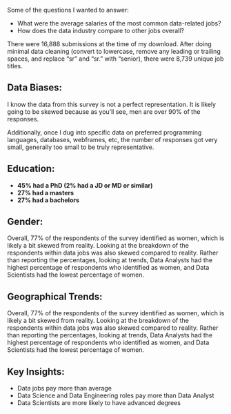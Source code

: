Some of the questions I wanted to answer:

* What were the average salaries of the most common data-related jobs?
* How does the data industry compare to other jobs overall?

There were 16,888 submissions at the time of my download. After doing minimal data cleaning (convert to lowercase, remove any leading or trailing spaces, and replace “sr” and “sr.” with “senior), there were 8,739 unique job titles.

## Data Biases:

I know the data from this survey is not a perfect representation. It is likely going to be skewed because as you’ll see, men are over 90% of the responses.

Additionally, once I dug into specific data on preferred programming languages, databases, webframes, etc, the number of responses got very small, generally too small to be truly representative.


## Education:
* **45% had a PhD (2% had a JD or MD or similar)**
* **27% had a masters**
* **27% had a bachelors**

## Gender:

Overall, 77% of the respondents of the survey identified as women, which is likely a bit skewed from reality. Looking at the breakdown of the respondents within data jobs was also skewed compared to reality. Rather than reporting the percentages, looking at trends, Data Analysts had the highest percentage of respondents who identified as women, and Data Scientists had the lowest percentage of women.

## Geographical Trends:

Overall, 77% of the respondents of the survey identified as women, which is likely a bit skewed from reality. Looking at the breakdown of the respondents within data jobs was also skewed compared to reality. Rather than reporting the percentages, looking at trends, Data Analysts had the highest percentage of respondents who identified as women, and Data Scientists had the lowest percentage of women.

## Key Insights:

* Data jobs pay more than average
* Data Science and Data Engineering roles pay more than Data Analyst
* Data Scientists are more likely to have advanced degrees
